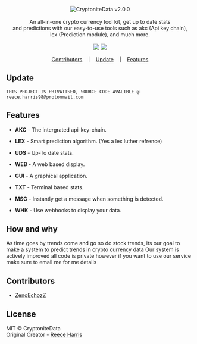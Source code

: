 
<p align=center>

  <img src="https://i.imgur.com/evA6BWS.png" alt="CryptoniteData v2.0.0" />

  <br>
  <br>
  <span>An all-in-one crypto currency tool kit, get up to date stats <br>
  and predictions with our easy-to-use tools such as akc (Api key chain), <br>
  lex (Prediction module), and much more.<br></span>
  <br>
  <a target="_blank" href="https://www.python.org/downloads/" title="Python version"><img src="https://img.shields.io/badge/python-%3E=_3.8-green.svg"></a>
  <a target="_blank" href="https://github.com/Rapptz/discord.py" title="Python version"><img src="https://img.shields.io/badge/discord.py-E=_1.6.0-green.svg"></a>
</p>

<p align="center">
  <a href="#Contributors">Contributors</a>
  &nbsp;&nbsp;&nbsp;|&nbsp;&nbsp;&nbsp;
  <a href="#Update">Update</a>
  &nbsp;&nbsp;&nbsp;|&nbsp;&nbsp;&nbsp;
  <a href="#Features">Features</a>
</p>

## Update
```console
THIS PROJECT IS PRIVATISED, SOURCE CODE AVALIBLE @ reece.harris98@protonmail.com
```

## Features
* <strong>AKC</strong> - The intergrated api-key-chain.
* <strong>LEX</strong> - Smart prediction algorithm. (Yes a lex luther refrence)
* <strong>UDS</strong> - Up-To date stats.

* <strong>WEB</strong> - A web based display.
* <strong>GUI</strong> - A graphical application.
* <strong>TXT</strong> - Terminal based stats.

* <strong>MSG</strong> - Instantly get a message when something is detected.
* <strong>WHK</strong> - Use webhooks to display your data.

## How and why
<span>As time goes by trends come and go so do stock trends, its our goal to make a system to predict trends in crypto currency data</span>
<span>Our system is actively improved all code is private however if you want to use our service make sure to email me for me details</span>

## Contributors
* [ZenoEchozZ](https://github.com/NotReeceHarris) 

## License

MIT © CryptoniteData<br/>
Original Creator - [Reece Harris](https://github.com/NotReeceHarris)
